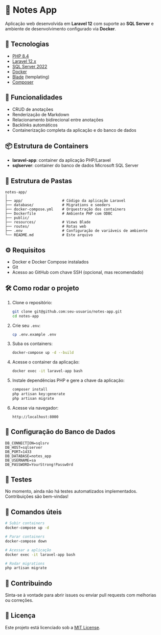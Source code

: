# 📝 Notes App

Aplicação web desenvolvida em **Laravel 12** com suporte ao **SQL Server** e ambiente de desenvolvimento configurado via **Docker**.

## 🔧 Tecnologias

- [PHP 8.4](https://www.php.net/releases/8.4/)
- [Laravel 12.x](https://laravel.com/docs/12.x)
- [SQL Server 2022](https://hub.docker.com/_/microsoft-mssql-server)
- [Docker](https://www.docker.com/)
- [Blade](https://laravel.com/docs/12.x/blade) (templating)
- [Composer](https://getcomposer.org/)

## 🚀 Funcionalidades

- CRUD de anotações
- Renderização de Markdown
- Relacionamento bidirecional entre anotações
- Backlinks automáticos
- Containerização completa da aplicação e do banco de dados

## 📦 Estrutura de Containers

- **laravel-app**: container da aplicação PHP/Laravel
- **sqlserver**: container do banco de dados Microsoft SQL Server

## 📁 Estrutura de Pastas

```
notes-app/
│
├── app/                  # Código da aplicação Laravel
├── database/             # Migrations e seeders
├── docker-compose.yml    # Orquestração dos containers
├── Dockerfile            # Ambiente PHP com ODBC
├── public/
├── resources/            # Views Blade
├── routes/               # Rotas web
├── .env                  # Configuração de variáveis de ambiente
└── README.md             # Este arquivo
```

## ⚙️ Requisitos

- Docker e Docker Compose instalados
- Git
- Acesso ao GitHub com chave SSH (opcional, mas recomendado)

## 🛠️ Como rodar o projeto

1. Clone o repositório:

   ```bash
   git clone git@github.com:seu-usuario/notes-app.git
   cd notes-app
   ```

2. Crie seu `.env`:

   ```bash
   cp .env.example .env
   ```

3. Suba os containers:

   ```bash
   docker-compose up -d --build
   ```

4. Acesse o container da aplicação:

   ```bash
   docker exec -it laravel-app bash
   ```

5. Instale dependências PHP e gere a chave da aplicação:

   ```bash
   composer install
   php artisan key:generate
   php artisan migrate
   ```

6. Acesse via navegador:

   ```
   http://localhost:8000
   ```

## 🔐 Configuração do Banco de Dados

```env
DB_CONNECTION=sqlsrv
DB_HOST=sqlserver
DB_PORT=1433
DB_DATABASE=notes_app
DB_USERNAME=sa
DB_PASSWORD=YourStrong!Passw0rd
```

## 🧪 Testes

No momento, ainda não há testes automatizados implementados. Contribuições são bem-vindas!

## 🐳 Comandos úteis

```bash
# Subir containers
docker-compose up -d

# Parar containers
docker-compose down

# Acessar a aplicação
docker exec -it laravel-app bash

# Rodar migrations
php artisan migrate
```

## 🤝 Contribuindo

Sinta-se à vontade para abrir issues ou enviar pull requests com melhorias ou correções.

## 📝 Licença

Este projeto está licenciado sob a [MIT License](LICENSE).